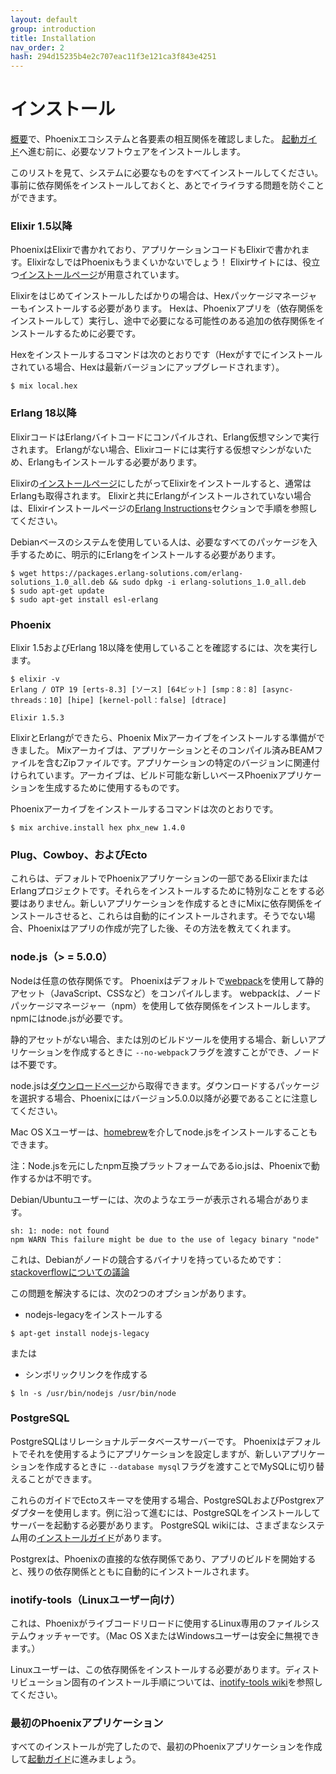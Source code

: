 ```yaml
---
layout: default
group: introduction
title: Installation
nav_order: 2
hash: 294d15235b4e2c707eac11f3e121ca3f843e4251
---
```


# インストール

[概要](overview.html)で、Phoenixエコシステムと各要素の相互関係を確認しました。 [起動ガイド](../up_and_running.html)へ進む前に、必要なソフトウェアをインストールします。

このリストを見て、システムに必要なものをすべてインストールしてください。事前に依存関係をインストールしておくと、あとでイライラする問題を防ぐことができます。

### Elixir 1.5以降

PhoenixはElixirで書かれており、アプリケーションコードもElixirで書かれます。ElixirなしではPhoenixもうまくいかないでしょう！ Elixirサイトには、役立つ[インストールページ](https://elixir-lang.org/install.html)が用意されています。

Elixirをはじめてインストールしたばかりの場合は、Hexパッケージマネージャーもインストールする必要があります。 Hexは、Phoenixアプリを（依存関係をインストールして）実行し、途中で必要になる可能性のある追加の依存関係をインストールするために必要です。

Hexをインストールするコマンドは次のとおりです（Hexがすでにインストールされている場合、Hexは最新バージョンにアップグレードされます）。

```console
$ mix local.hex
```

### Erlang 18以降

ElixirコードはErlangバイトコードにコンパイルされ、Erlang仮想マシンで実行されます。 Erlangがない場合、Elixirコードには実行する仮想マシンがないため、Erlangもインストールする必要があります。

Elixirの[インストールページ](https://elixir-lang.org/install.html)にしたがってElixirをインストールすると、通常はErlangも取得されます。 Elixirと共にErlangがインストールされていない場合は、Elixirインストールページの[Erlang Instructions](https://elixir-lang.org/install.html#installing-erlang)セクションで手順を参照してください。

Debianベースのシステムを使用している人は、必要なすべてのパッケージを入手するために、明示的にErlangをインストールする必要があります。

```console
$ wget https://packages.erlang-solutions.com/erlang-solutions_1.0_all.deb && sudo dpkg -i erlang-solutions_1.0_all.deb
$ sudo apt-get update
$ sudo apt-get install esl-erlang
```

### Phoenix

Elixir 1.5およびErlang 18以降を使用していることを確認するには、次を実行します。
```console
$ elixir -v
Erlang / OTP 19 [erts-8.3] [ソース] [64ビット] [smp：8：8] [async-threads：10] [hipe] [kernel-poll：false] [dtrace]

Elixir 1.5.3
```

ElixirとErlangができたら、Phoenix Mixアーカイブをインストールする準備ができました。 Mixアーカイブは、アプリケーションとそのコンパイル済みBEAMファイルを含むZipファイルです。アプリケーションの特定のバージョンに関連付けられています。アーカイブは、ビルド可能な新しいベースPhoenixアプリケーションを生成するために使用するものです。

Phoenixアーカイブをインストールするコマンドは次のとおりです。

```console
$ mix archive.install hex phx_new 1.4.0
```

### Plug、Cowboy、およびEcto

これらは、デフォルトでPhoenixアプリケーションの一部であるElixirまたはErlangプロジェクトです。それらをインストールするために特別なことをする必要はありません。新しいアプリケーションを作成するときにMixに依存関係をインストールさせると、これらは自動的にインストールされます。そうでない場合、Phoenixはアプリの作成が完了した後、その方法を教えてくれます。

### node.js（> = 5.0.0）

Nodeは任意の依存関係です。 Phoenixはデフォルトで[webpack](https://webpack.js.org/)を使用して静的アセット（JavaScript、CSSなど）をコンパイルします。 webpackは、ノードパッケージマネージャー（npm）を使用して依存関係をインストールします。npmにはnode.jsが必要です。

静的アセットがない場合、または別のビルドツールを使用する場合、新しいアプリケーションを作成するときに `--no-webpack`フラグを渡すことができ、ノードは不要です。

node.jsは[ダウンロードページ](https://nodejs.org/en/download/)から取得できます。ダウンロードするパッケージを選択する場合、Phoenixにはバージョン5.0.0以降が必要であることに注意してください。

Mac OS Xユーザーは、[homebrew](https://brew.sh/)を介してnode.jsをインストールすることもできます。

注：Node.jsを元にしたnpm互換プラットフォームであるio.jsは、Phoenixで動作するかは不明です。

Debian/Ubuntuユーザーには、次のようなエラーが表示される場合があります。
```console
sh: 1: node: not found
npm WARN This failure might be due to the use of legacy binary "node"
```
これは、Debianがノードの競合するバイナリを持っているためです：[stackoverflowについての議論](http://stackoverflow.com/questions/21168141/can-not-install-packages-using-node-package-manager-in-ubuntu)

この問題を解決するには、次の2つのオプションがあります。
- nodejs-legacyをインストールする
```console
$ apt-get install nodejs-legacy
```
または
- シンボリックリンクを作成する
```console
$ ln -s /usr/bin/nodejs /usr/bin/node
```

### PostgreSQL

PostgreSQLはリレーショナルデータベースサーバーです。 Phoenixはデフォルトでそれを使用するようにアプリケーションを設定しますが、新しいアプリケーションを作成するときに `--database mysql`フラグを渡すことでMySQLに切り替えることができます。

これらのガイドでEctoスキーマを使用する場合、PostgreSQLおよびPostgrexアダプターを使用します。例に沿って進むには、PostgreSQLをインストールしてサーバーを起動する必要があります。 PostgreSQL wikiには、さまざまなシステム用の[インストールガイド](https://wiki.postgresql.org/wiki/Detailed_installation_guides)があります。

Postgrexは、Phoenixの直接的な依存関係であり、アプリのビルドを開始すると、残りの依存関係とともに自動的にインストールされます。

### inotify-tools（Linuxユーザー向け）

これは、Phoenixがライブコードリロードに使用するLinux専用のファイルシステムウォッチャーです。（Mac OS XまたはWindowsユーザーは安全に無視できます。）

Linuxユーザーは、この依存関係をインストールする必要があります。ディストリビューション固有のインストール手順については、[inotify-tools wiki](https://github.com/rvoicilas/inotify-tools/wiki)を参照してください。

### 最初のPhoenixアプリケーション

すべてのインストールが完了したので、最初のPhoenixアプリケーションを作成して[起動ガイド](../up_and_running.html)に進みましょう。

